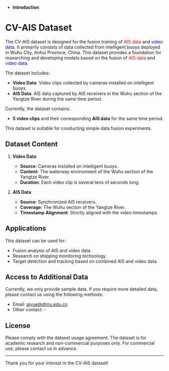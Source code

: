 - **Introduction**

# CV-AIS Dataset

The CV-AIS dataset is designed for the fusion training of <span style="color:red;">AIS data</span> and <span style="color:blue;">video data</span>. It primarily consists of data collected from intelligent buoys deployed in Wuhu City, Anhui Province, China. This dataset provides a foundation for researching and developing models based on the fusion of <span style="color:red;">AIS data</span> and <span style="color:blue;">video data</span>.

The dataset includes:
- **Video Data**: Video clips collected by cameras installed on intelligent buoys.
- **AIS Data**: AIS data captured by AIS receivers in the Wuhu section of the Yangtze River during the same time period.

Currently, the dataset contains:
- **5 video clips** and their corresponding **AIS data** for the same time period.

This dataset is suitable for conducting simple data fusion experiments.

## Dataset Content

1. **Video Data**
   - **Source**: Cameras installed on intelligent buoys.
   - **Content**: The waterway environment of the Wuhu section of the Yangtze River.
   - **Duration**: Each video clip is several tens of seconds long.

2. **AIS Data**
   - **Source**: Synchronized AIS receivers.
   - **Coverage**: The Wuhu section of the Yangtze River.
   - **Timestamp Alignment**: Strictly aligned with the video timestamps.

## Applications

This dataset can be used for:
- Fusion analysis of AIS and video data.
- Research on shipping monitoring technology.
- Target detection and tracking based on combined AIS and video data.

## Access to Additional Data

Currently, we only provide sample data. If you require more detailed data, please contact us using the following methods:
- Email: aiyue@dlmu.edu.cn
- Other contact: -

## License

Please comply with the dataset usage agreement. The dataset is for academic research and non-commercial purposes only. For commercial use, please contact us in advance.

---

Thank you for your interest in the CV-AIS dataset!
